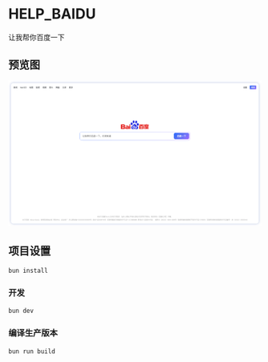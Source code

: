 # HELP_BAIDU

让我帮你百度一下

## 预览图

![预览图](https://github.com/alwaysmeo/help_baidu/blob/master/src/assets/images/preview.png)

## 项目设置

```sh
bun install
```

### 开发

```sh
bun dev
```

### 编译生产版本

```sh
bun run build
```
